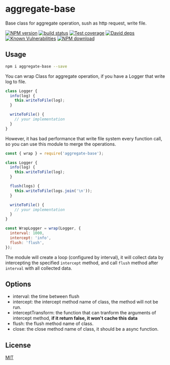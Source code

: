 # aggregate-base

Base class for aggregate operation, sush as http request, write file.

[![NPM version][npm-image]][npm-url]
[![build status][travis-image]][travis-url]
[![Test coverage][codecov-image]][codecov-url]
[![David deps][david-image]][david-url]
[![Known Vulnerabilities][snyk-image]][snyk-url]
[![NPM download][download-image]][download-url]

[npm-image]: https://img.shields.io/npm/v/aggregate-base.svg?style=flat-square
[npm-url]: https://npmjs.org/package/aggregate-base
[travis-image]: https://img.shields.io/travis/node-modules/aggregate-base.svg?style=flat-square
[travis-url]: https://travis-ci.org/node-modules/aggregate-base
[codecov-image]: https://codecov.io/gh/node-modules/aggregate-base/branch/master/graph/badge.svg
[codecov-url]: https://codecov.io/gh/node-modules/aggregate-base
[david-image]: https://img.shields.io/david/node-modules/aggregate-base.svg?style=flat-square
[david-url]: https://david-dm.org/node-modules/aggregate-base
[snyk-image]: https://snyk.io/test/npm/aggregate-base/badge.svg?style=flat-square
[snyk-url]: https://snyk.io/test/npm/aggregate-base
[download-image]: https://img.shields.io/npm/dm/aggregate-base.svg?style=flat-square
[download-url]: https://npmjs.org/package/aggregate-base


## Usage

```bash
npm i aggregate-base --save
```

You can wrap Class for aggregate operation, if you have a Logger that write log to file.

```js
class Logger {
  info(log) {
    this.writeToFile(log);
  }

  writeToFile() {
    // your implementation
  }
}
```

However, it has bad performance that write file system every function call, so you can use this module to merge the operations.

```js
const { wrap } = require('aggregate-base');

class Logger {
  info(log) {
    this.writeToFile(log);
  }

  flush(logs) {
    this.writeToFile(logs.join('\n'));
  }

  writeToFile() {
    // your implementation
  }
}

const WrapLogger = wrap(Logger, {
  interval: 1000,
  intercept: 'info',
  flush: 'flush',
});
```

The module will create a loop (configured by interval), it will collect data by intercepting the specified `intercept` method, and call `flush` method after `interval` with all collected data.

## Options

- interval: the time between flush
- intercept: the intercept method name of class, the method will not be run.
- interceptTransform: the function that can tranform the arguments of intercept method, **if it return false, it won't cache this data**
- flush: the flush method name of class.
- close: the close method name of class, it should be a async function.

## License

[MIT](LICENSE)
